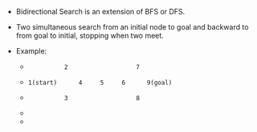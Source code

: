 - Bidirectional Search is an extension of BFS or DFS.
- Two simultaneous search from an initial node to goal and backward to from goal to initial, stopping when two meet.


- Example:



  
  *               2                   7
  *     1(start)      4     5     6      9(goal)
  *               3                   8
  *
  *
